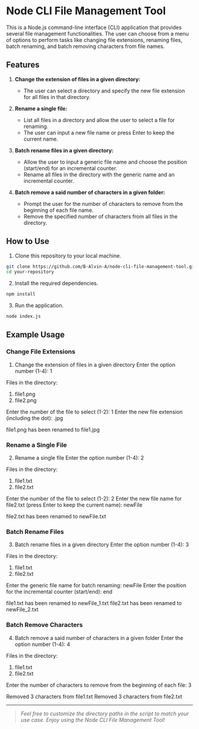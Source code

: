 # Node CLI File Management Tool

This is a Node.js command-line interface (CLI) application that provides several file management functionalities. The user can choose from a menu of options to perform tasks like changing file extensions, renaming files, batch renaming, and batch removing characters from file names.

## Features

1. **Change the extension of files in a given directory:**
   - The user can select a directory and specify the new file extension for all files in that directory.

2. **Rename a single file:**
   - List all files in a directory and allow the user to select a file for renaming.
   - The user can input a new file name or press Enter to keep the current name.

3. **Batch rename files in a given directory:**
   - Allow the user to input a generic file name and choose the position (start/end) for an incremental counter.
   - Rename all files in the directory with the generic name and an incremental counter.

4. **Batch remove a said number of characters in a given folder:**
   - Prompt the user for the number of characters to remove from the beginning of each file name.
   - Remove the specified number of characters from all files in the directory.

## How to Use

1. Clone this repository to your local machine.
```bash
git clone https://github.com/B-Alvin-A/node-cli-file-management-tool.git
cd your-repository
```

2. Install the required dependencies.
```bash
npm install
```

3. Run the application.
```bash
node index.js
```


## Example Usage

### Change File Extensions

1. Change the extension of files in a given directory
Enter the option number (1-4): 1

Files in the directory:
1. file1.png
2. file2.png

Enter the number of the file to select (1-2): 1
Enter the new file extension (including the dot): .jpg

file1.png has been renamed to file1.jpg


### Rename a Single File

2. Rename a single file
Enter the option number (1-4): 2

Files in the directory:
1. file1.txt
2. file2.txt

Enter the number of the file to select (1-2): 2
Enter the new file name for file2.txt (press Enter to keep the current name): newFile

file2.txt has been renamed to newFile.txt


### Batch Rename Files

3. Batch rename files in a given directory
Enter the option number (1-4): 3

Files in the directory:
1. file1.txt
2. file2.txt

Enter the generic file name for batch renaming: newFile
Enter the position for the incremental counter (start/end): end

file1.txt has been renamed to newFile_1.txt
file2.txt has been renamed to newFile_2.txt


### Batch Remove Characters

4. Batch remove a said number of characters in a given folder
Enter the option number (1-4): 4

Files in the directory:
1. file1.txt
2. file2.txt

Enter the number of characters to remove from the beginning of each file: 3

Removed 3 characters from file1.txt
Removed 3 characters from file2.txt


*** 
>_Feel free to customize the directory paths in the script to match your use case. Enjoy using the Node CLI File Management Tool!_